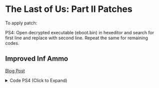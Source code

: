 # The Last of Us: Part II Patches

To apply patch:

PS4: Open decrypted executable (eboot.bin) in hexeditor and search for first line and replace with second line. Repeat the same for remaining codes.

## Improved Inf Ammo

[Blog Post](https://illusion0001.github.io/cheatcodes/2021/03/20/t2-silencer-cheat/)

<details> 
<summary>Code PS4 (Click to Expand)</summary>

```
1.07

41 ff 8e 14 08 00 00 4c 89 f7

67 67 e8 32 53 e2 ff 4c 89 f7

55 48 89 e5 41 57 41 56 41 55 41 54 53 50 49 89 f6 e8 ea 0d de 00 48 8d 15 ab 01 5d 01 be 10 00

48 8b 05 19 30 36 02 80 3d e3 a6 1a 02 00 80 b8 ac 43 00 00 00 75 07 41 ff 8e 14 08 00 00 c3 00
```

</details>
